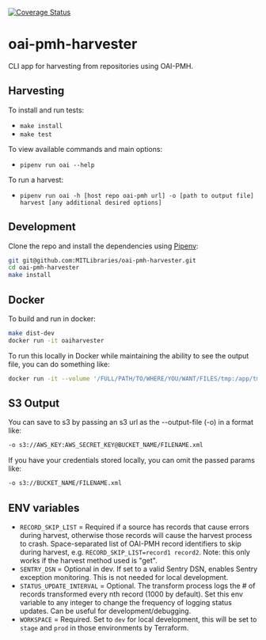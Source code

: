 [![Coverage Status](https://coveralls.io/repos/github/MITLibraries/oai-pmh-harvester/badge.svg?branch=rdi-updates)](https://coveralls.io/github/MITLibraries/oai-pmh-harvester?branch=rdi-updates)

# oai-pmh-harvester

CLI app for harvesting from repositories using OAI-PMH.

## Harvesting

To install and run tests:

- `make install`
- `make test`

To view available commands and main options:

- `pipenv run oai --help`

To run a harvest:

- `pipenv run oai -h [host repo oai-pmh url] -o [path to output file] harvest [any additional desired options]`

## Development

Clone the repo and install the dependencies using [Pipenv](https://docs.pipenv.org/):

```bash
git git@github.com:MITLibraries/oai-pmh-harvester.git
cd oai-pmh-harvester
make install
```

## Docker

To build and run in docker:

```bash
make dist-dev
docker run -it oaiharvester
```

To run this locally in Docker while maintaining the ability to see the output file, you can do something like:

```bash
docker run -it --volume '/FULL/PATH/TO/WHERE/YOU/WANT/FILES/tmp:/app/tmp' oaiharvester -h https://aspace-staff-dev.mit.edu/oai -o tmp/out.xml harvest -m oai_ead
```

## S3 Output

You can save to s3 by passing an s3 url as the --output-file (-o) in a format like:

```bash
-o s3://AWS_KEY:AWS_SECRET_KEY@BUCKET_NAME/FILENAME.xml
```

If you have your credentials stored locally, you can omit the passed params like:

```bash
-o s3://BUCKET_NAME/FILENAME.xml
```

## ENV variables

- `RECORD_SKIP_LIST` = Required if a source has records that cause errors during harvest, otherwise those records will cause the harvest process to crash. Space-separated list of OAI-PMH record identifiers to skip during harvest, e.g. `RECORD_SKIP_LIST=record1 record2`. Note: this only works if the harvest method used is "get".
- `SENTRY_DSN` = Optional in dev. If set to a valid Sentry DSN, enables Sentry exception monitoring. This is not needed for local development.
- `STATUS_UPDATE_INTERVAL` = Optional. The transform process logs the # of records transformed every nth record (1000 by default). Set this env variable to any integer to change the frequency of logging status updates. Can be useful for development/debugging.
- `WORKSPACE` = Required. Set to `dev` for local development, this will be set to `stage` and `prod` in those environments by Terraform.
